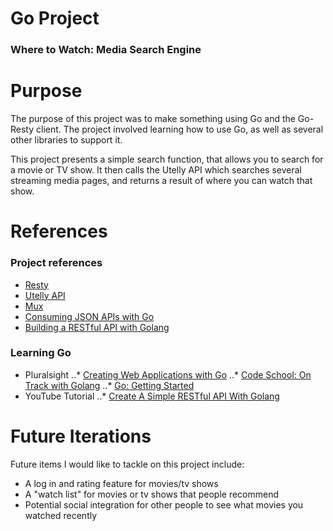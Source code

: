 # Go Project
### Where to Watch: Media Search Engine


Purpose
======
The purpose of this project was to make something using Go and the Go-Resty client. The project involved learning how to use Go, as well as several other libraries to support it. 

This project presents a simple search function, that allows you to search for a movie or TV show. It then calls the Utelly API which searches several streaming media pages, and returns a result of where you can watch that show. 


References
======
### Project references
* [Resty](https://github.com/go-resty/resty)
* [Utelly API](https://market.mashape.com/utelly/utelly)
* [Mux](https://github.com/gorilla/mux)
* [Consuming JSON APIs with Go](https://medium.com/@IndianGuru/consuming-json-apis-with-go-d711efc1dcf9)
* [Building a RESTful API with Golang](https://www.codementor.io/codehakase/building-a-restful-api-with-golang-a6yivzqdo)
### Learning Go
* Pluralsight
..* [Creating Web Applications with Go](https://app.pluralsight.com/library/courses/creating-web-applications-go-update/table-of-contents)
..* [Code School: On Track with Golang](https://app.pluralsight.com/library/courses/code-school-on-track-with-golang/table-of-contents)
..* [Go: Getting Started](https://app.pluralsight.com/library/courses/go-getting-started/table-of-contents)
* YouTube Tutorial
..* [Create A Simple RESTful API With Golang](https://www.youtube.com/watch?v=t96hBT53S4U)


Future Iterations
======
Future items I would like to tackle on this project include:
* A log in and rating feature for movies/tv shows
* A "watch list" for movies or tv shows that people recommend
* Potential social integration for other people to see what movies you watched recently
